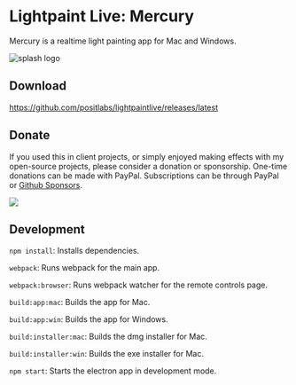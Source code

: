 # Lightpaint Live: Mercury

Mercury is a realtime light painting app for Mac and Windows.

![splash logo](https://lightpaintlive.com/assets/images/og-image.png)

## Download

https://github.com/positlabs/lightpaintlive/releases/latest

## Donate

If you used this in client projects, or simply enjoyed making effects with my open-source projects, please consider a donation or sponsorship. One-time donations can be made with PayPal. Subscriptions can be through PayPal or [Github Sponsors](https://github.com/sponsors/positlabs).

[![](https://www.paypalobjects.com/en_US/i/btn/btn_donateCC_LG.gif)](https://www.paypal.com/cgi-bin/webscr?cmd=_s-xclick&hosted_button_id=YGS69CHAE9EQC&source=url)


## Development

`npm install`: Installs dependencies.

`webpack`: Runs webpack for the main app.

`webpack:browser`: Runs webpack watcher for the remote controls page.

`build:app:mac`: Builds the app for Mac.

`build:app:win`: Builds the app for Windows.

`build:installer:mac`: Builds the dmg installer for Mac.

`build:installer:win`: Builds the exe installer for Mac.

`npm start`: Starts the electron app in development mode.
